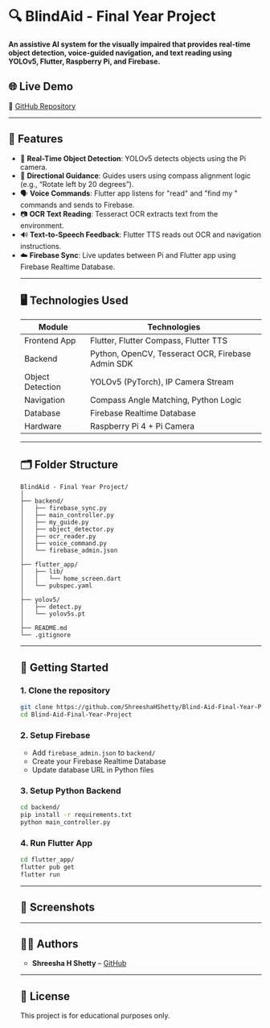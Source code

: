 # 🔍 BlindAid - Final Year Project

**An assistive AI system for the visually impaired that provides real-time object detection, voice-guided navigation, and text reading using YOLOv5, Flutter, Raspberry Pi, and Firebase.**

## 🌐 Live Demo

📎 [GitHub Repository](https://github.com/ShreeshaHShetty/Blind-Aid-Final-Year-Project)

---

## 📌 Features

- 🎯 **Real-Time Object Detection**: YOLOv5 detects objects using the Pi camera.
- 🧭 **Directional Guidance**: Guides users using compass alignment logic (e.g., “Rotate left by 20 degrees”).
- 🗣️ **Voice Commands**: Flutter app listens for "read" and "find my <object>" commands and sends to Firebase.
- 📷 **OCR Text Reading**: Tesseract OCR extracts text from the environment.
- 🔊 **Text-to-Speech Feedback**: Flutter TTS reads out OCR and navigation instructions.
- ☁️ **Firebase Sync**: Live updates between Pi and Flutter app using Firebase Realtime Database.

---

## 🖥️ Technologies Used

| Module        | Technologies                              |
|---------------|--------------------------------------------|
| Frontend App  | Flutter, Flutter Compass, Flutter TTS     |
| Backend       | Python, OpenCV, Tesseract OCR, Firebase Admin SDK |
| Object Detection | YOLOv5 (PyTorch), IP Camera Stream     |
| Navigation    | Compass Angle Matching, Python Logic      |
| Database      | Firebase Realtime Database                |
| Hardware      | Raspberry Pi 4 + Pi Camera                |

---

## 🗂️ Folder Structure

```
BlindAid - Final Year Project/
│
├── backend/
│   ├── firebase_sync.py
│   ├── main_controller.py
│   ├── my_guide.py
│   ├── object_detector.py
│   ├── ocr_reader.py
│   ├── voice_command.py
│   └── firebase_admin.json
│
├── flutter_app/
│   ├── lib/
│   │   └── home_screen.dart
│   └── pubspec.yaml
│
├── yolov5/
│   ├── detect.py
│   └── yolov5s.pt
│
├── README.md
└── .gitignore
```

---

## 🚀 Getting Started

### 1. Clone the repository

```bash
git clone https://github.com/ShreeshaHShetty/Blind-Aid-Final-Year-Project.git
cd Blind-Aid-Final-Year-Project
```

### 2. Setup Firebase

- Add `firebase_admin.json` to `backend/`
- Create your Firebase Realtime Database
- Update database URL in Python files

### 3. Setup Python Backend

```bash
cd backend/
pip install -r requirements.txt
python main_controller.py
```

### 4. Run Flutter App

```bash
cd flutter_app/
flutter pub get
flutter run
```

---

## 📸 Screenshots


---

## 👨‍💻 Authors

- **Shreesha H Shetty** – [GitHub](https://github.com/ShreeshaHShetty)

---

## 📄 License

This project is for educational purposes only.
